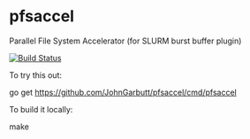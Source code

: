 # pfsaccel
Parallel File System Accelerator (for SLURM burst buffer plugin)

[![Build Status](https://travis-ci.org/JohnGarbutt/pfsaccel.svg?branch=master)](https://travis-ci.org/JohnGarbutt/pfsaccel)

To try this out:

  go get https://github.com/JohnGarbutt/pfsaccel/cmd/pfsaccel

To build it locally:

  make
